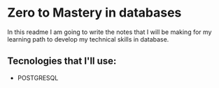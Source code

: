 # Zero to Mastery in databases

In this readme I am going to write the notes that I will be making for my learning path to develop my technical skills in database.

## Tecnologies that I'll use:
* POSTGRESQL    